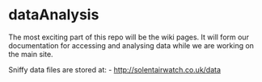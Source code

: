 # dataAnalysis


The most exciting part of this repo will be the wiki pages. It will form our documentation for accessing and analysing data while we are working on the main site.

Sniffy data files are stored at: -
http://solentairwatch.co.uk/data
